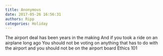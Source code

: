 ```yaml
---
title: Anonymous
date: 2017-05-26 16:56:31
authors: Ripp
categories: Holiday
---
```


 The airport deal has been years in the making 
And if you took a ride on an airplane long ago
You should not be voting on anything that has to do with the airport and you should not be on the airport board
Ethics 101